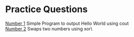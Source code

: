 # Practice Questions
[Number 1](hello.cpp) Simple Program to output Hello World using cout\
[Number 2](swap.cpp) Swaps two numbers using xor\
